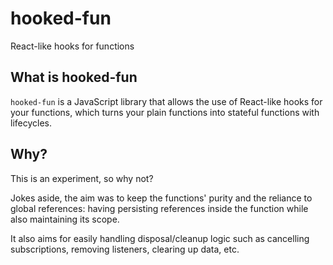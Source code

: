 # hooked-fun
React-like hooks for functions

## What is hooked-fun
`hooked-fun` is a JavaScript library that allows the use of React-like hooks for your functions, which turns your plain functions into stateful functions with lifecycles.

## Why?
This is an experiment, so why not?

Jokes aside, the aim was to keep the functions' purity and the reliance to global references: having persisting references inside the function while also maintaining its scope.

It also aims for easily handling disposal/cleanup logic such as cancelling subscriptions, removing listeners, clearing up data, etc.
